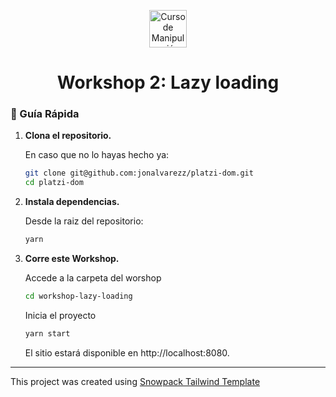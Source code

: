 <p align="center">
  <a href="https://platzi.com/cursos/dom/" target="_blank">
    <img alt="Curso de Manipulación del DOM" src="https://static.platzi.com/media/achievements/badge-manipulacion-dom-js-68f056c0-11d4-4533-8c75-693db60d85f8.png" width="60" />
  </a>
</p>
<h1 align="center">
Workshop 2: Lazy loading
</h1>


### 🤖 Guía Rápida

1.  **Clona el repositorio.**

    En caso que no lo hayas hecho ya: 

    ```sh
    git clone git@github.com:jonalvarezz/platzi-dom.git
    cd platzi-dom
    ```

    
1.  **Instala dependencias.**

    Desde la raiz del repositorio:

    ```sh
    yarn
    ```


1.  **Corre este Workshop.**
    
    Accede a la carpeta del worshop

    ```sh
    cd workshop-lazy-loading
    ```

    Inicia el proyecto

    ```sh
    yarn start
    ```

    El sitio estará disponible en http://localhost:8080.
    
--------

This project was created using [Snowpack Tailwind Template](#quick-start)